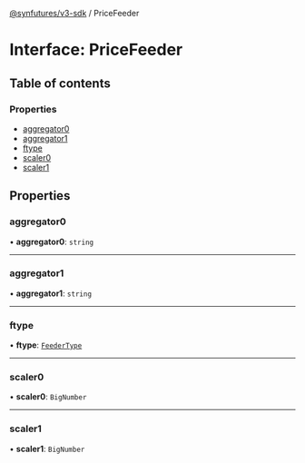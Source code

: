 [@synfutures/v3-sdk](../README.md) / PriceFeeder

# Interface: PriceFeeder

## Table of contents

### Properties

- [aggregator0](PriceFeeder.md#aggregator0)
- [aggregator1](PriceFeeder.md#aggregator1)
- [ftype](PriceFeeder.md#ftype)
- [scaler0](PriceFeeder.md#scaler0)
- [scaler1](PriceFeeder.md#scaler1)

## Properties

### aggregator0

• **aggregator0**: `string`

___

### aggregator1

• **aggregator1**: `string`

___

### ftype

• **ftype**: [`FeederType`](../enums/FeederType.md)

___

### scaler0

• **scaler0**: `BigNumber`

___

### scaler1

• **scaler1**: `BigNumber`
